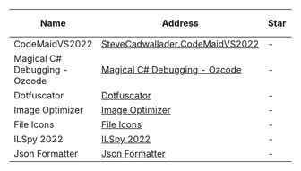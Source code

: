 Name| Address | Star| Last Update
-|-|-|-|
CodeMaidVS2022|[SteveCadwallader.CodeMaidVS2022](https://marketplace.visualstudio.com/items?itemName=SteveCadwallader.CodeMaidVS2022)|-|-
Magical C# Debugging - Ozcode|[Magical C# Debugging - Ozcode](https://marketplace.visualstudio.com/items?itemName=CodeValueLtd.OzCode)|-|-
Dotfuscator |[Dotfuscator ](https://marketplace.visualstudio.com/items?itemName=PreEmptiveSolutions.NETObfuscator-Dotfuscator)|-|-
Image Optimizer |[Image Optimizer ](https://marketplace.visualstudio.com/items?itemName=MadsKristensen.ImageOptimizer64bit)|-|-
File Icons|[File Icons](https://marketplace.visualstudio.com/items?itemName=MadsKristensen.FileIcons)|-|-
ILSpy 2022|[ILSpy 2022](https://marketplace.visualstudio.com/items?itemName=SharpDevelopTeam.ILSpy2022)|-|-
Json Formatter|[Json Formatter](https://marketplace.visualstudio.com/items?itemName=KentonStandard.JsonFormatter)|-|-
